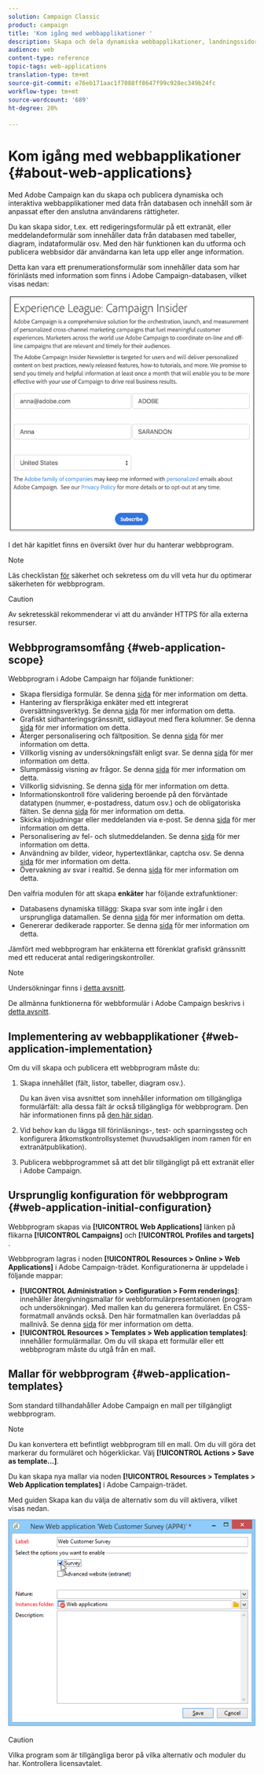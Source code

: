 ```yaml
---
solution: Campaign Classic
product: campaign
title: 'Kom igång med webbapplikationer '
description: Skapa och dela dynamiska webbapplikationer, landningssidor och enkäter
audience: web
content-type: reference
topic-tags: web-applications
translation-type: tm+mt
source-git-commit: e76eb171aac1f7088ff8647f99c928ec349b24fc
workflow-type: tm+mt
source-wordcount: '689'
ht-degree: 20%

---
```



# Kom igång med webbapplikationer {#about-web-applications}

Med Adobe Campaign kan du skapa och publicera dynamiska och interaktiva webbapplikationer med data från databasen och innehåll som är anpassat efter den anslutna användarens rättigheter.

Du kan skapa sidor, t.ex. ett redigeringsformulär på ett extranät, eller meddelandeformulär som innehåller data från databasen med tabeller, diagram, indataformulär osv. Med den här funktionen kan du utforma och publicera webbsidor där användarna kan leta upp eller ange information.

Detta kan vara ett prenumerationsformulär som innehåller data som har förinlästs med information som finns i Adobe Campaign-databasen, vilket visas nedan:

![](assets/webapp_form_sample.png)

I det här kapitlet finns en översikt över hur du hanterar webbprogram.

>[!NOTE]
>
>Läs checklistan [för](https://helpx.adobe.com/se/campaign/kb/acc-security.html) säkerhet och sekretess om du vill veta hur du optimerar säkerheten för webbprogram.

>[!CAUTION]
>
>Av sekretesskäl rekommenderar vi att du använder HTTPS för alla externa resurser.

## Webbprogramsomfång {#web-application-scope}

Webbprogram i Adobe Campaign har följande funktioner:

* Skapa flersidiga formulär. Se denna [sida](../../web/using/about-web-forms.md) för mer information om detta.
* Hantering av flerspråkiga enkäter med ett integrerat översättningsverktyg. Se denna [sida](../../web/using/translating-a-web-application.md) för mer information om detta.
* Grafiskt sidhanteringsgränssnitt, sidlayout med flera kolumner. Se denna [sida](../../web/using/designing-a-web-application.md) för mer information om detta.
* Återger personalisering och fältposition. Se denna [sida](../../web/using/editing-content.md#adding-personalization-content) för mer information om detta.
* Villkorlig visning av undersökningsfält enligt svar. Se denna [sida](../../web/using/form-rendering.md#defining-fields-conditional-display) för mer information om detta.
* Slumpmässig visning av frågor. Se denna [sida](../../web/using/building-a-survey.md#adding-questions) för mer information om detta.
* Villkorlig sidvisning. Se denna [sida](../../web/using/defining-web-forms-page-sequencing.md#conditional-page-display) för mer information om detta.
* Informationskontroll före validering beroende på den förväntade datatypen (nummer, e-postadress, datum osv.) och de obligatoriska fälten. Se denna [sida](../../web/using/form-rendering.md#defining-control-settings) för mer information om detta.
* Skicka inbjudningar eller meddelanden via e-post. Se denna [sida](../../web/using/publishing-a-web-form.md#delivering-a-form-via-email) för mer information om detta.
* Personalisering av fel- och slutmeddelanden. Se denna [sida](../../web/using/defining-web-forms-properties.md#setting-up-an-error-page) för mer information om detta.
* Användning av bilder, videor, hypertextlänkar, captcha osv. Se denna [sida](../../web/using/editing-content.md) för mer information om detta.
* Övervakning av svar i realtid. Se denna [sida](../../web/using/publish--track-and-use-collected-data.md#response-tracking) för mer information om detta.

Den valfria modulen för att skapa **enkäter** har följande extrafunktioner:

* Databasens dynamiska tillägg: Skapa svar som inte ingår i den ursprungliga datamallen. Se denna [sida](../../web/using/managing-answers.md#storing-collected-answers) för mer information om detta.
* Genererar dedikerade rapporter. Se denna [sida](../../web/using/publish--track-and-use-collected-data.md#reports-on-surveys) för mer information om detta.

Jämfört med webbprogram har enkäterna ett förenklat grafiskt gränssnitt med ett reducerat antal redigeringskontroller.

>[!NOTE]
>
>Undersökningar finns i [detta avsnitt](../../web/using/about-surveys.md).
>
>De allmänna funktionerna för webbformulär i Adobe Campaign beskrivs i [detta avsnitt](../../web/using/about-web-forms.md).

## Implementering av webbapplikationer {#web-application-implementation}

Om du vill skapa och publicera ett webbprogram måste du:

1. Skapa innehållet (fält, listor, tabeller, diagram osv.).

   Du kan även visa avsnittet som innehåller information om tillgängliga formulärfält: alla dessa fält är också tillgängliga för webbprogram. Den här informationen finns på [den här sidan](../../web/using/adding-fields-to-a-web-form.md).

1. Vid behov kan du lägga till förinläsnings-, test- och sparningssteg och konfigurera åtkomstkontrollsystemet (huvudsakligen inom ramen för en extranätpublikation).
1. Publicera webbprogrammet så att det blir tillgängligt på ett extranät eller i Adobe Campaign.

## Ursprunglig konfiguration för webbprogram {#web-application-initial-configuration}

Webbprogram skapas via **[!UICONTROL Web Applications]** länken på flikarna **[!UICONTROL Campaigns]** och **[!UICONTROL Profiles and targets]** .

Webbprogram lagras i noden **[!UICONTROL Resources > Online > Web Applications]** i Adobe Campaign-trädet. Konfigurationerna är uppdelade i följande mappar:

* **[!UICONTROL Administration > Configuration > Form renderings]**: innehåller återgivningsmallar för webbformulärpresentationen (program och undersökningar). Med mallen kan du generera formuläret. En CSS-formatmall används också. Den här formatmallen kan överladdas på mallnivå. Se denna [sida](../../web/using/form-rendering.md#selecting-the-form-rendering-template) för mer information om detta.
* **[!UICONTROL Resources > Templates > Web application templates]**: innehåller formulärmallar. Om du vill skapa ett formulär eller ett webbprogram måste du utgå från en mall.

## Mallar för webbprogram {#web-application-templates}

Som standard tillhandahåller Adobe Campaign en mall per tillgängligt webbprogram.

>[!NOTE]
>
>Du kan konvertera ett befintligt webbprogram till en mall. Om du vill göra det markerar du formuläret och högerklickar. Välj **[!UICONTROL Actions > Save as template...]**.

Du kan skapa nya mallar via noden **[!UICONTROL Resources > Templates > Web Application templates]** i Adobe Campaign-trädet.

Med guiden Skapa kan du välja de alternativ som du vill aktivera, vilket visas nedan.

![](assets/webapp_create_template.png)

>[!CAUTION]
>
>Vilka program som är tillgängliga beror på vilka alternativ och moduler du har. Kontrollera licensavtalet.

